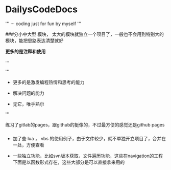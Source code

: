 # DailysCodeDocs

'''
··· coding just for fun by myself
'''

###分小中大型 模块， 太大的模块就独立一个项目了，一般也不会用到特别大的模块，能把思路表达清楚就好


**更多的是注释和使用**


···

'''

- 更多的是激发编程热情和思考的能力

- 解决问题的能力

- 无它，唯手熟尔

'''

练习了gitlab的pages，跟github的挺像的，不过最方便的感觉还是github pages

###

- 加了些 lua ， vbs 的使用例子，由于文件较少，就不单独开立项目了，合并在一处，方便查看

- 一些独立功能，比如svn版本获取，文件遍历功能，这些在navigation的工程下面是以函数形式存在，这些大部分是可以直接拿来用的